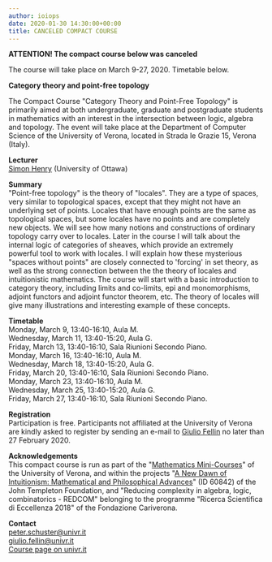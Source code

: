 ```yaml
---
author: ioiops
date: 2020-01-30 14:30:00+00:00
title: CANCELED COMPACT COURSE
---
```


**ATTENTION! The compact course below was canceled**

The course will take place on March 9-27, 2020. Timetable below.

**Category theory and point-free topology**

The Compact Course "Category Theory and Point-Free Topology" is primarily
aimed at both undergraduate, graduate and postgraduate students in mathematics
with an interest in the intersection between logic, algebra and
topology. The event will take place at the Department of Computer
Science of the University of Verona, located in Strada le Grazie 15,
Verona (Italy).

**Lecturer**\
[Simon Henry](http://www.normalesup.org/~henry/) (University of Ottawa)

**Summary**\
"Point-free topology" is the theory of "locales". They are a type of
spaces, very similar to topological spaces, except that they might not
have an underlying set of points. Locales that have enough points are
the same as topological spaces, but some locales have no points and are
completely new objects. We will see how many notions and constructions
of ordinary topology carry over to locales. Later in the course I will
talk about the internal logic of categories of sheaves, which provide an
extremely powerful tool to work with locales. I will explain how these
mysterious "spaces without points" are closely connected to 'forcing' in
set theory, as well as the strong connection between the the theory of
locales and intuitionistic mathematics. The course will start with a
basic introduction to category theory, including limits and co-limits,
epi and monomorphisms, adjoint functors and adjoint functor theorem,
etc. The theory of locales will give many illustrations and interesting
example of these concepts.

**Timetable**\
Monday, March 9, 13:40-16:10, Aula M.\
Wednesday, March 11, 13:40-15:20, Aula G.\
Friday, March 13, 13:40-16:10, Sala Riunioni Secondo Piano.\
Monday, March 16, 13:40-16:10, Aula M.\
Wednesday, March 18, 13:40-15:20, Aula G.\
Friday, March 20, 13:40-16:10, Sala Riunioni Secondo Piano.\
Monday, March 23, 13:40-16:10, Aula M.\
Wednesday, March 25, 13:40-15:20, Aula G.\
Friday, March 27, 13:40-16:10, Sala Riunioni Secondo Piano.

**Registration**\
Participation is free. Participants not affiliated at the University of Verona are kindly asked
to register by sending an e-mail to [Giulio Fellin](giulio.fellin@univr.it) no later than 27 February 2020.

**Acknowledgements**\
This compact course is run as part of the "[Mathematics Mini-Courses](http://www.di.univr.it/?ent=ciclosem&idC=147)" of the University of Verona,
and within the projects "[A New Dawn of Intuitionism: Mathematical and Philosophical Advances](https://www.templeton.org/grant/a-new-dawn-of-intuitionism-mathematical-and-philosophical-advances)" (ID 60842)
of the John Templeton Foundation, and "Reducing complexity in algebra, logic, combinatorics - REDCOM"
belonging to the programme "Ricerca Scientifica di Eccellenza 2018" of the Fondazione Cariverona.

**Contact**\
[peter.schuster@univr.it](peter.schuster@univr.it)\
[giulio.fellin@univr.it](giulio.fellin@univr.it)\
[Course page on univr.it](http://www.di.univr.it/?ent=seminario&id=5076&idC=70)
